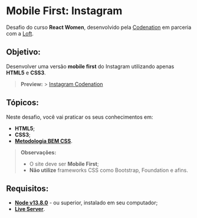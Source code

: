# Mobile First: Instagram

Desafio do curso **React Women**, desenvolvido pela [Codenation](https://www.codenation.dev/) em parceria com a [Loft](https://www.loft.com.br/).

## Objetivo:

Desenvolver uma versão **mobile first** do Instagram utilizando apenas **HTML5** e **CSS3**.

> **Preview:** > [Instagram Codenation](https://viniciusvinna.netlify.app/html-instagram/)

## Tópicos:

Neste desafio, você vai praticar os seus conhecimentos em:

- **HTML5**;
- **CSS3**;
- **[Metodologia BEM CSS](http://getbem.com/naming/)**.

> **Observações:**
>
> - O site deve ser **Mobile First**;
> - **Não utilize** frameworks CSS como Bootstrap, Foundation e afins.

## Requisitos:

- **[Node v13.8.0](https://nodejs.org/en/)** - ou superior, instalado em seu computador;
- **[Live Server](https://www.npmjs.com/package/live-server)**.
